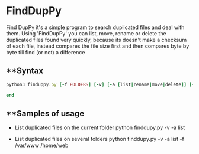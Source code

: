 FindDupPy
=========

Find DupPy it's a simple program to search duplicated files and deal with them.
Using 'FindDupPy' you can list, move, rename or delete the duplicated files found very quickly, because its doesn't make a checksum of each file, instead
compares the file size first and then compares byte by byte till find (or not) a difference

## **Syntax

```ruby
python3 finduppy.py [-f FOLDERS] [-v] [-a [list|rename|move|delete]] [-m MOVE-FOLDER] [-s] [-c] [-n] [-r RENAME-SUFFIX]

end
```
## **Samples of usage
- List duplicated files on the current folder
python finddupy.py -v -a list

- List duplicated files on several folders
python finddupy.py -v -a list -f /var/www /home/web
